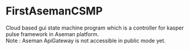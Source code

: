 # FirstAsemanCSMP
Cloud based gui state machine program which is a controller for kasper pulse framework in Aseman platform. </br>
Note : Aseman ApiGateway is not accessible in public mode yet.
